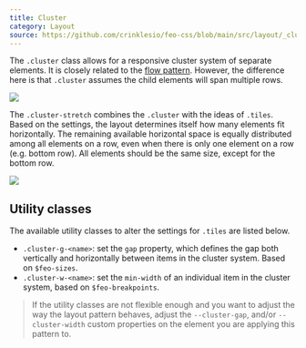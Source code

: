 ```yaml
---
title: Cluster
category: Layout
source: https://github.com/crinklesio/feo-css/blob/main/src/layout/_cluster.scss
---
```


The `.cluster` class allows for a responsive cluster system of separate elements. It is closely related to the [flow pattern](/flow). However, the difference here is that `.cluster` assumes the child elements will span multiple rows.

![](/img/cluster-1.png)

The `.cluster-stretch` combines the `.cluster` with the ideas of `.tiles`. Based on the settings, the layout determines itself how many elements fit horizontally. The remaining available horizontal space is equally distributed among all elements on a row, even when there is only one element on a row (e.g. bottom row). All elements should be the same size, except for the bottom row.

![](/img/cluster-2.png)

## Utility classes

The available utility classes to alter the settings for `.tiles` are listed below.

- `.cluster-g-<name>`: set the `gap` property, which defines the gap both vertically and horizontally between items in the cluster system. Based on `$feo-sizes`.
- `.cluster-w-<name>`: set the `min-width` of an individual item in the cluster system, based on `$feo-breakpoints`.

> If the utility classes are not flexible enough and you want to adjust the way the layout pattern behaves, adjust the `--cluster-gap`, and/or `--cluster-width` custom properties on the element you are applying this pattern to.
